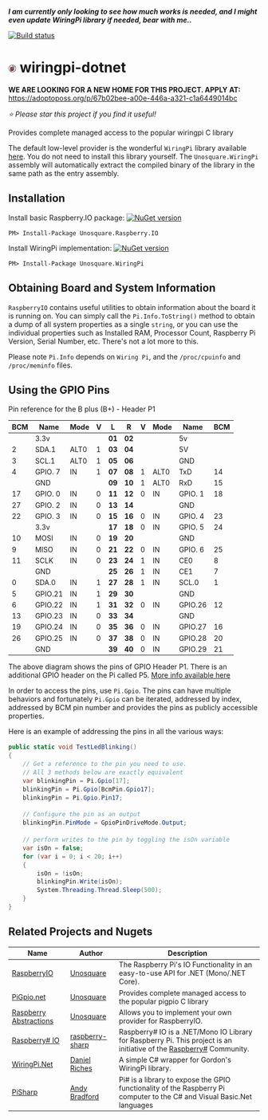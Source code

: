 _**I am currently only looking to see how much works is needed, and I might even update WiringPi library if needed, bear with me..**_

[![Build status](https://ci.appveyor.com/api/projects/status/396f8xpnuj2qq4f1/branch/master?svg=true)](https://ci.appveyor.com/project/geoperez/wiringpi-dotnet/branch/master)

# <img src="https://raw.githubusercontent.com/unosquare/wiringpi-dotnet/master/logos/raspberryio-logo-32.png" alt="wiringpi-dotnet" style="width:16px; height:16px" /> wiringpi-dotnet

**WE ARE LOOKING FOR A NEW HOME FOR THIS PROJECT. APPLY AT:** https://adoptoposs.org/p/67b02bee-a00e-446a-a321-c1a6449014bc

*:star: Please star this project if you find it useful!*

Provides complete managed access to the popular wiringpi C library

The default low-level provider is the wonderful ```WiringPi``` library available [here](http://wiringpi.com/). You do not need to install this library yourself. The ```Unosquare.WiringPi``` assembly will automatically extract the compiled binary of the library in the same path as the entry assembly.

## Installation

Install basic Raspberry.IO package:
[![NuGet version](https://badge.fury.io/nu/Unosquare.Raspberry.IO.svg)](https://badge.fury.io/nu/Unosquare.Raspberry.IO)

```
PM> Install-Package Unosquare.Raspberry.IO
```

Install WiringPi implementation:
[![NuGet version](https://badge.fury.io/nu/Unosquare.wiringpi.svg)](https://badge.fury.io/nu/Unosquare.wiringpi)

```
PM> Install-Package Unosquare.WiringPi
```

## Obtaining Board and System Information
```RaspberryIO``` contains useful utilities to obtain information about the board it is running on. You can simply call the ```Pi.Info.ToString()``` method to obtain a dump of all system properties as a single ```string```, or you can use the individual properties such as Installed RAM, Processor Count, Raspberry Pi Version, Serial Number, etc. There's not a lot more to this.

Please note ```Pi.Info``` depends on ```Wiring Pi```, and the ```/proc/cpuinfo``` and ```/proc/meminfo``` files.

## Using the GPIO Pins
Pin reference for the B plus (B+) - Header P1

| BCM |  Name    | Mode | V   | L      | R      | V   | Mode | Name    |  BCM |
| --- | -------- | ---- | --- | ------ | ------ | --- | ---- | ------- | ---- |
|     |     3.3v |      |     | **01** | **02** |     |      | 5v      |      |
|   2 |    SDA.1 | ALT0 | 1   | **03** | **04** |     |      | 5V      |      |
|   3 |    SCL.1 | ALT0 | 1   | **05** | **06** |     |      | GND     |      |
|   4 |  GPIO. 7 |   IN | 1   | **07** | **08** | 1   | ALT0 | TxD     |  14  |
|     |      GND |      |     | **09** | **10** | 1   | ALT0 | RxD     |  15  |
|  17 |  GPIO. 0 |   IN | 0   | **11** | **12** | 0   | IN   | GPIO. 1 |  18  |
|  27 |  GPIO. 2 |   IN | 0   | **13** | **14** |     |      | GND     |      |
|  22 |  GPIO. 3 |   IN | 0   | **15** | **16** | 0   | IN   | GPIO. 4 |  23  |
|     |     3.3v |      |     | **17** | **18** | 0   | IN   | GPIO. 5 |  24  |
|  10 |     MOSI |   IN | 0   | **19** | **20** |     |      | GND     |      |
|   9 |     MISO |   IN | 0   | **21** | **22** | 0   | IN   | GPIO. 6 |  25  |
|  11 |     SCLK |   IN | 0   | **23** | **24** | 1   | IN   | CE0     |  8   |
|     |      GND |      |     | **25** | **26** | 1   | IN   | CE1     |  7   |
|   0 |    SDA.0 |   IN | 1   | **27** | **28** | 1   | IN   | SCL.0   |  1   |
|   5 |  GPIO.21 |   IN | 1   | **29** | **30** |     |      | GND     |      |
|   6 |  GPIO.22 |   IN | 1   | **31** | **32** | 0   | IN   | GPIO.26 |  12  |
|  13 |  GPIO.23 |   IN | 0   | **33** | **34** |     |      | GND     |      |
|  19 |  GPIO.24 |   IN | 0   | **35** | **36** | 0   | IN   | GPIO.27 |  16  |
|  26 |  GPIO.25 |   IN | 0   | **37** | **38** | 0   | IN   | GPIO.28 |  20  |
|     |      GND |      |     | **39** | **40** | 0   | IN   | GPIO.29 |  21  |

The above diagram shows the pins of GPIO Header P1. There is an additional GPIO header on the Pi called P5. [More info available here](http://www.raspberrypi-spy.co.uk/2012/09/raspberry-pi-p5-header/)

In order to access the pins, use ```Pi.Gpio```. The pins can have multiple behaviors and fortunately ```Pi.Gpio``` can be iterated, addressed by index, addressed by BCM pin number and provides the pins as publicly accessible properties.

Here is an example of addressing the pins in all the various ways:

```csharp
public static void TestLedBlinking()
{
    // Get a reference to the pin you need to use.
    // All 3 methods below are exactly equivalent
    var blinkingPin = Pi.Gpio[17];
    blinkingPin = Pi.Gpio[BcmPin.Gpio17];
    blinkingPin = Pi.Gpio.Pin17;

    // Configure the pin as an output
    blinkingPin.PinMode = GpioPinDriveMode.Output;

    // perform writes to the pin by toggling the isOn variable
    var isOn = false;
    for (var i = 0; i < 20; i++)
    {
        isOn = !isOn;
        blinkingPin.Write(isOn);
        System.Threading.Thread.Sleep(500);
    }
}
```

## Related Projects and Nugets
| Name | Author | Description |
| ---- | ------ | ----------- |
| [RaspberryIO](https://github.com/unosquare/raspberryio) | [Unosquare](https://github.com/unosquare) | The Raspberry Pi's IO Functionality in an easy-to-use API for .NET (Mono/.NET Core). |
| [PiGpio.net](https://github.com/unosquare/pigpio-dotnet) | [Unosquare](https://github.com/unosquare) | Provides complete managed access to the popular pigpio C library |
| [Raspberry Abstractions](https://www.nuget.org/packages/Unosquare.Raspberry.Abstractions) | [Unosquare](https://www.nuget.org/profiles/Unosquare) | Allows you to implement your own provider for RaspberryIO. |
| [Raspberry# IO](https://github.com/raspberry-sharp/raspberry-sharp-io) | [raspberry-sharp](https://github.com/raspberry-sharp) | Raspberry# IO is a .NET/Mono IO Library for Raspberry Pi. This project is an initiative of the [Raspberry#](http://www.raspberry-sharp.org/) Community. |
| [WiringPi.Net](https://github.com/danriches/WiringPi.Net) | [Daniel Riches](https://github.com/danriches) | A simple C# wrapper for Gordon's WiringPi library. |
| [PiSharp](https://github.com/andycb/PiSharp) |[Andy Bradford](https://github.com/andycb) | Pi# is a library to expose the GPIO functionality of the Raspberry Pi computer to the C# and Visual Basic.Net languages |
